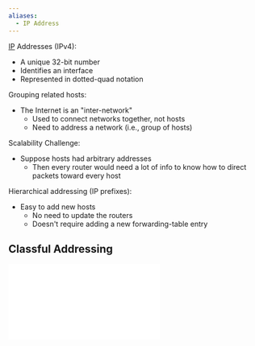 ```yaml
---
aliases:
  - IP Address
---
```


[IP](Protocols/IP/IP.md) Addresses (IPv4):
- A unique 32-bit number
- Identifies an interface
- Represented in dotted-quad notation

Grouping related hosts:
- The Internet is an "inter-network"
	- Used to connect networks together, not hosts
	- Need to address a network (i.e., group of hosts)

Scalability Challenge:
- Suppose hosts had arbitrary addresses
	- Then every router would need a lot of info to know how to direct packets toward every host

Hierarchical addressing (IP prefixes):
- Easy to add new hosts
	- No need to update the routers
	- Doesn't require adding a new forwarding-table entry

## Classful Addressing

![Classful Addressing](Classful%20Addressing.md)
